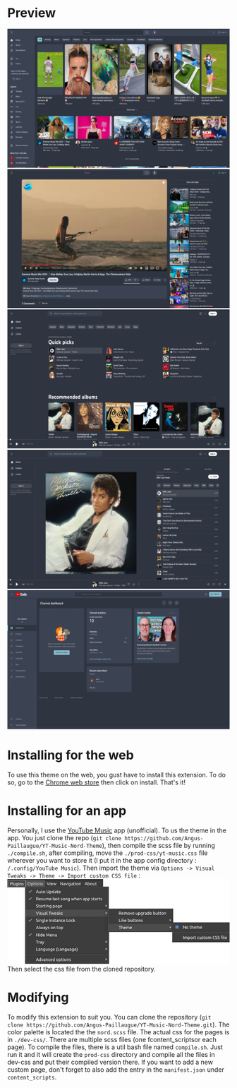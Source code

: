 
# Preview

![YouTube's home page](store/Img_1.png)
![Playing a video](store/Img_2.png)
![YouTube Music's home page](store/Img_3.png)
![Playing a song](store/Img_4.png)
![YouTube Studio's home page](store/Img_5.png)


# Installing for the web

To use this theme on the web, you gust have to install this extension. To do so, go to the [Chrome web store](https://github.com/Angus-Paillaugue/YT-Music-Nord-Theme) then click on install. That's it!


# Installing for an app

Personally, I use the [YouTube Music](https://github.com/th-ch/youtube-music) app (unofficial). To us the theme in the app. You just clone the repo (`git clone https://github.com/Angus-Paillaugue/YT-Music-Nord-Theme`), then compile the scss file by running `./compile.sh`, after compiling, move the `./prod-css/yt-music.css` file wherever you want to store it (I put it in the app config directory : `/.config/YouTube Music`). Then import the theme via `Options -> Visual Tweaks -> Theme -> Import custom CSS file` : 
![alt text](store/import_yt_app_diagram.jpg)
Then select the css file from the cloned repository.

# Modifying

To modify this extension to suit you. You can clone the repository (`git clone https://github.com/Angus-Paillaugue/YT-Music-Nord-Theme.git`).
The color palette is located the the `nord.scss` file.
The actual css for the pages is in `./dev-css/`. There are multiple scss files (one fcontent_scriptsor each page). To compile the files, there is a util bash file named `compile.sh`. Just run it and it will create the `prod-css` directory and compile all the files in dev-css and put their compiled version there.
If you want to add a new custom page, don't forget to also add the entry in the `manifest.json` under `content_scripts`.
